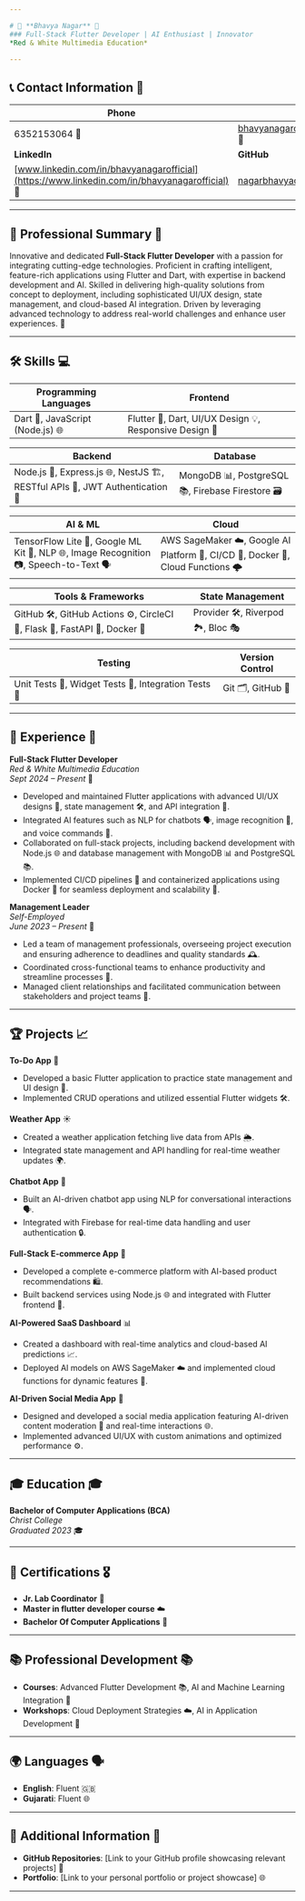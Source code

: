 ```yaml
---

# 🌟 **Bhavya Nagar** 🌟  
### Full-Stack Flutter Developer | AI Enthusiast | Innovator  
*Red & White Multimedia Education*  

---
```


## 📞 **Contact Information** 📧

| **Phone**               | **Email**              |
|-------------------------|------------------------|
| 6352153064 📱  | bhavyanagarofficial@outlook.com 📧 |
| **LinkedIn**            | **GitHub**             |
| [www.linkedin.com/in/bhavyanagarofficial](https://www.linkedin.com/in/bhavyanagarofficial) 🔗 | [nagarbhavyaoffical](https://github.com/nagarbhavyaoffical) 🐙 |

---

## 🚀 **Professional Summary** 🎯

Innovative and dedicated **Full-Stack Flutter Developer** with a passion for integrating cutting-edge technologies. Proficient in crafting intelligent, feature-rich applications using Flutter and Dart, with expertise in backend development and AI. Skilled in delivering high-quality solutions from concept to deployment, including sophisticated UI/UX design, state management, and cloud-based AI integration. Driven by leveraging advanced technology to address real-world challenges and enhance user experiences. 🌟

---

## 🛠️ **Skills** 💻

| **Programming Languages** | **Frontend**                        |
|---------------------------|-------------------------------------|
| Dart 🦄, JavaScript (Node.js) 🌐 | Flutter 🎨, Dart, UI/UX Design 💡, Responsive Design 📱 |

| **Backend**                           | **Database**                   |
|--------------------------------------|--------------------------------|
| Node.js 🚀, Express.js 🌐, NestJS 🏗️, RESTful APIs 🔌, JWT Authentication 🔑 | MongoDB 📊, PostgreSQL 📚, Firebase Firestore 🗃️ |

| **AI & ML**                          | **Cloud**                       |
|--------------------------------------|--------------------------------|
| TensorFlow Lite 🤖, Google ML Kit 🧠, NLP 🌐, Image Recognition 📷, Speech-to-Text 🗣️ | AWS SageMaker ☁️, Google AI Platform 🌈, CI/CD 🔄, Docker 🐋, Cloud Functions 🌩️ |

| **Tools & Frameworks**                | **State Management**            |
|---------------------------------------|--------------------------------|
| GitHub 🛠️, GitHub Actions ⚙️, CircleCI 🔄, Flask 🧪, FastAPI 🚀, Docker 🐋 | Provider 🛠️, Riverpod 🏞️, Bloc 🎭 |

| **Testing**                           | **Version Control**             |
|---------------------------------------|--------------------------------|
| Unit Tests 🧪, Widget Tests 🧩, Integration Tests 🔗 | Git 🗂️, GitHub 🐙              |

---

## 💼 **Experience** 💼

**Full-Stack Flutter Developer**  
*Red & White Multimedia Education*  
*Sept 2024 – Present* 🌟

- Developed and maintained Flutter applications with advanced UI/UX designs 🎨, state management 🛠️, and API integration 🔌.
- Integrated AI features such as NLP for chatbots 🗣️, image recognition 📸, and voice commands 🎤.
- Collaborated on full-stack projects, including backend development with Node.js 🌐 and database management with MongoDB 📊 and PostgreSQL 📚.
- Implemented CI/CD pipelines 🔄 and containerized applications using Docker 🐋 for seamless deployment and scalability 🚀.

**Management Leader**  
*Self-Employed*  
*June 2023 – Present* 👥

- Led a team of management professionals, overseeing project execution and ensuring adherence to deadlines and quality standards 🕰️.
- Coordinated cross-functional teams to enhance productivity and streamline processes 🔄.
- Managed client relationships and facilitated communication between stakeholders and project teams 🤝.

---

## 🏆 **Projects** 📈

**To-Do App** 📝  
- Developed a basic Flutter application to practice state management and UI design 🎨.
- Implemented CRUD operations and utilized essential Flutter widgets 🛠️.

**Weather App** ☀️  
- Created a weather application fetching live data from APIs 🌦️.
- Integrated state management and API handling for real-time weather updates 🌍.

**Chatbot App** 🤖  
- Built an AI-driven chatbot app using NLP for conversational interactions 🗣️.
- Integrated with Firebase for real-time data handling and user authentication 🔒.

**Full-Stack E-commerce App** 🛒  
- Developed a complete e-commerce platform with AI-based product recommendations 🛍️.
- Built backend services using Node.js 🌐 and integrated with Flutter frontend 📱.

**AI-Powered SaaS Dashboard** 📊  
- Created a dashboard with real-time analytics and cloud-based AI predictions 📈.
- Deployed AI models on AWS SageMaker ☁️ and implemented cloud functions for dynamic features 🌟.

**AI-Driven Social Media App** 📱  
- Designed and developed a social media application featuring AI-driven content moderation 🧩 and real-time interactions 🌐.
- Implemented advanced UI/UX with custom animations and optimized performance ⚙️.

---

## 🎓 **Education** 🎓

**Bachelor of Computer Applications (BCA)**  
*Christ College*  
*Graduated 2023* 🎓

---

## 📜 **Certifications** 🎖️

- **Jr. Lab Coordinator** 🧠
- **Master in flutter developer course** ☁️
- **Bachelor Of Computer Applications** 📜

---

## 📚 **Professional Development** 📚

- **Courses**: Advanced Flutter Development 📚, AI and Machine Learning Integration 🧠
- **Workshops**: Cloud Deployment Strategies ☁️, AI in Application Development 🤖

---

## 🌍 **Languages** 🗣️

- **English**: Fluent 🇬🇧
- **Gujarati**: Fluent  🌐

---

## 🔗 **Additional Information** 🔗

- **GitHub Repositories**: [Link to your GitHub profile showcasing relevant projects] 🐙
- **Portfolio**: [Link to your personal portfolio or project showcase] 🌐

---
